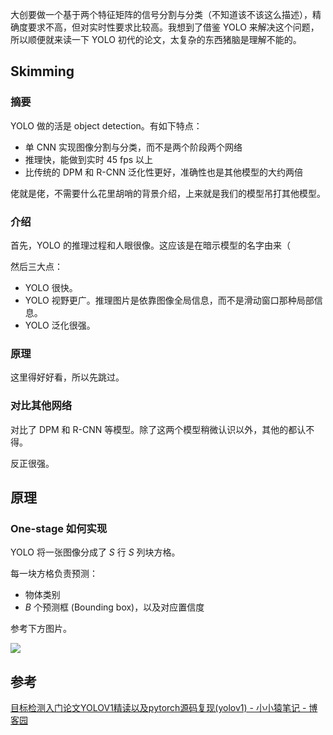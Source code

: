 大创要做一个基于两个特征矩阵的信号分割与分类（不知道该不该这么描述），精确度要求不高，但对实时性要求比较高。我想到了借鉴 YOLO 来解决这个问题，所以顺便就来读一下 YOLO 初代的论文，太复杂的东西猪脑是理解不能的。

## Skimming

### 摘要

YOLO 做的活是 object detection。有如下特点：

- 单 CNN 实现图像分割与分类，而不是两个阶段两个网络
- 推理快，能做到实时 45 fps 以上
- 比传统的 DPM 和 R-CNN 泛化性更好，准确性也是其他模型的大约两倍

佬就是佬，不需要什么花里胡哨的背景介绍，上来就是我们的模型吊打其他模型。

### 介绍

首先，YOLO 的推理过程和人眼很像。这应该是在暗示模型的名字由来（

然后三大点：
- YOLO 很快。
- YOLO 视野更广。推理图片是依靠图像全局信息，而不是滑动窗口那种局部信息。
- YOLO 泛化很强。

### 原理

这里得好好看，所以先跳过。

### 对比其他网络

对比了 DPM 和 R-CNN 等模型。除了这两个模型稍微认识以外，其他的都认不得。

反正很强。

## 原理

### One-stage 如何实现

YOLO 将一张图像分成了 $S$ 行 $S$ 列块方格。

每一块方格负责预测：

- 物体类别
- $B$ 个预测框 (Bounding box)，以及对应置信度

参考下方图片。

![](https://runzblog.oss-cn-hangzhou.aliyuncs.com/postimg/202411101019480.png)

## 参考

[目标检测入门论文YOLOV1精读以及pytorch源码复现(yolov1) - 小小猿笔记 - 博客园](https://www.cnblogs.com/xiaoxiaojiea/p/14534513.html)
